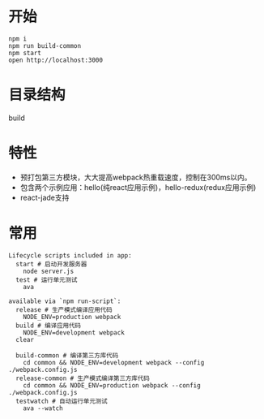 # 开始
```
npm i 
npm run build-common  
npm start
open http://localhost:3000

```


# 目录结构
build 

# 特性
- 预打包第三方模块，大大提高webpack热重载速度，控制在300ms以内。
- 包含两个示例应用：hello(纯react应用示例)，hello-redux(redux应用示例)
- react-jade支持

# 常用

```
Lifecycle scripts included in app:
  start # 启动开发服务器
    node server.js
  test # 运行单元测试
    ava

available via `npm run-script`:
  release # 生产模式编译应用代码
    NODE_ENV=production webpack
  build # 编译应用代码
    NODE_ENV=development webpack
  clear 

  build-common # 编译第三方库代码
    cd common && NODE_ENV=development webpack --config ./webpack.config.js
  release-common # 生产模式编译第三方库代码
    cd common && NODE_ENV=production webpack --config ./webpack.config.js
  testwatch # 自动运行单元测试
    ava --watch
```

